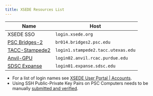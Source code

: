```yaml
---
title: XSEDE Resources List
---
```


| Name                                                         | Host                               |
| ------------------------------------------------------------ | ---------------------------------- |
| XSEDE SSO                                                    | `login.xsede.org`                  |
| [PSC Bridges-2](https://www.psc.edu/resources/bridges-2/user-guide-2-2/) | `br014.bridges2.psc.edu`           |
| [TACC-Stampede2](https://portal.tacc.utexas.edu/user-guides/stampede2) | `login1.stampede2.tacc.utexas.edu` |
| [Anvil-GPU](https://www.rcac.purdue.edu/knowledge/anvil)     | `login02.anvil.rcac.purdue.edu`    |
| [SDSC Expanse](https://www.sdsc.edu/support/user_guides/expanse.html) | `login01.expanse.sdsc.edu`         |

- For a list of login names see [XSEDE User Portal | Accounts](https://portal.xsede.org/group/xup/accounts).
- Using SSH Public-Private Key Pairs on PSC Computers needs to be manually [submitted and verified](https://www.psc.edu/types-of-ssh-authentication/).
